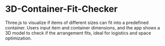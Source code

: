 # 3D-Container-Fit-Checker
Three.js to visualize if items of different sizes can fit into a predefined container. Users input item and container dimensions, and the app shows a 3D model to check if the arrangement fits, ideal for logistics and space optimization.
